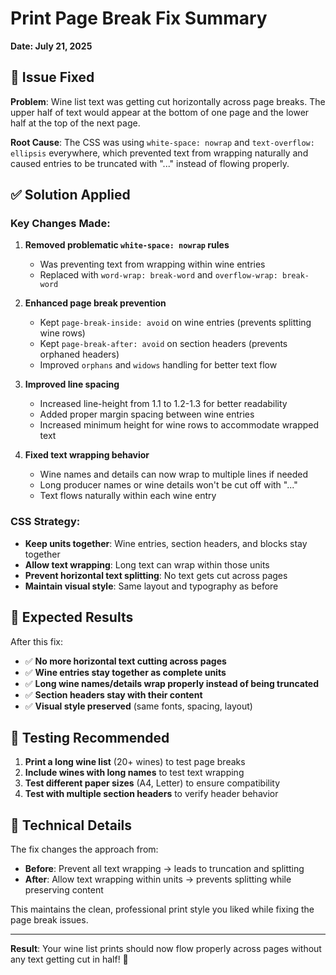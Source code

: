 # Print Page Break Fix Summary
**Date: July 21, 2025**

## 🐛 Issue Fixed

**Problem**: Wine list text was getting cut horizontally across page breaks. The upper half of text would appear at the bottom of one page and the lower half at the top of the next page.

**Root Cause**: The CSS was using `white-space: nowrap` and `text-overflow: ellipsis` everywhere, which prevented text from wrapping naturally and caused entries to be truncated with "..." instead of flowing properly.

## ✅ Solution Applied

### Key Changes Made:

1. **Removed problematic `white-space: nowrap` rules**
   - Was preventing text from wrapping within wine entries
   - Replaced with `word-wrap: break-word` and `overflow-wrap: break-word`

2. **Enhanced page break prevention**
   - Kept `page-break-inside: avoid` on wine entries (prevents splitting wine rows)
   - Kept `page-break-after: avoid` on section headers (prevents orphaned headers)
   - Improved `orphans` and `widows` handling for better text flow

3. **Improved line spacing**
   - Increased line-height from 1.1 to 1.2-1.3 for better readability
   - Added proper margin spacing between wine entries
   - Increased minimum height for wine rows to accommodate wrapped text

4. **Fixed text wrapping behavior**
   - Wine names and details can now wrap to multiple lines if needed
   - Long producer names or wine details won't be cut off with "..."
   - Text flows naturally within each wine entry

### CSS Strategy:
- **Keep units together**: Wine entries, section headers, and blocks stay together
- **Allow text wrapping**: Long text can wrap within those units
- **Prevent horizontal text splitting**: No text gets cut across pages
- **Maintain visual style**: Same layout and typography as before

## 🎯 Expected Results

After this fix:
- ✅ **No more horizontal text cutting across pages**
- ✅ **Wine entries stay together as complete units**
- ✅ **Long wine names/details wrap properly instead of being truncated**
- ✅ **Section headers stay with their content**
- ✅ **Visual style preserved** (same fonts, spacing, layout)

## 🧪 Testing Recommended

1. **Print a long wine list** (20+ wines) to test page breaks
2. **Include wines with long names** to test text wrapping
3. **Test different paper sizes** (A4, Letter) to ensure compatibility
4. **Test with multiple section headers** to verify header behavior

## 📝 Technical Details

The fix changes the approach from:
- **Before**: Prevent all text wrapping → leads to truncation and splitting
- **After**: Allow text wrapping within units → prevents splitting while preserving content

This maintains the clean, professional print style you liked while fixing the page break issues.

---

**Result**: Your wine list prints should now flow properly across pages without any text getting cut in half! 🍷
